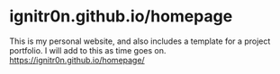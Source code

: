 # ignitr0n.github.io/homepage
This is my personal website, and also includes a template for a project portfolio. I will add to this as time goes on.
https://ignitr0n.github.io/homepage/
